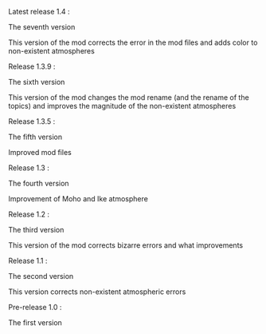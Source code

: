 Latest release 1.4 :

The seventh version

This version of the mod corrects the error in the mod files and adds color to non-existent atmospheres

Release 1.3.9 :

The sixth version

This version of the mod changes the mod rename (and the rename of the topics) and improves the magnitude of the non-existent atmospheres

Release 1.3.5 :

The fifth version

Improved mod files

Release 1.3 :

The fourth version

Improvement of Moho and Ike atmosphere

Release 1.2 :

The third version

This version of the mod corrects bizarre errors and what improvements

Release 1.1 : 

The second version

This version corrects non-existent atmospheric errors

Pre-release 1.0 : 

The first version
